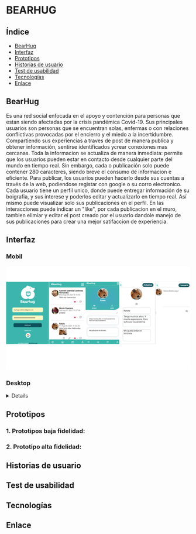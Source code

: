 # BEARHUG

## Índice

* [BearHug](#BearHug)
* [Interfaz](#interfaz)
* [Prototipos](#prototipos)
* [Historias de usuario](#historias-de-usuario)
* [Test de usabilidad](#test-de-usabilidad)
* [Tecnologías](#tecnologias)
* [Enlace](#enlace)

## BearHug 
Es una red social enfocada en el  apoyo y contención para personas que estan siendo afectadas por la crisis pandémica Covid-19. Sus principales usuarios son  personas que se encuentran solas, enfermas o con relaciones conflictivas provocadas por el encierro y el miedo a la incertidumbre. Compartiendo sus experiencias a traves de post de manera publica y obtener información, sentirse identificados ycrear conexiones mas cercanas. 
Toda la informacion se actualiza de manera  inmediata: permite que los usuarios pueden estar en contacto desde cualquier parte del mundo en tiempo real.
Sin embargo, cada  o publicación solo puede contener 280 caracteres, siendo breve el consumo de informacion e eficiente. Para publicar, los usuarios pueden hacerlo desde sus cuentas a través de la web, podiendose registar con google o su corro electronico.
Cada usuario tiene un perfil unico, donde puede entregar información de su boigrafia, y sus interese y poderlos editar y actualizarlo en tiempo real. Así mismo puede visualizar solo sus publicaciones en  el perfil.
En las interacciones puede indicar un "like", por cada publicacion en el muro, tambien elimiar y editar el post creado por el usuario dandole manejo de sus publicaciones para crear una mejor satifaccion de experiencia.

## Interfaz
### Mobil
![Prototipo-inicial](./src/images/mobilFirst.png) 

### Desktop
<details>

![Prototipo-inicial](.\src\images\LoginDesktop.png)
![Prototipo-inicial](.\src\images\homeDesktop.png)  
![Prototipo-inicial](.\src\images\perfilDesktop.png) 
![Prototipo-inicial](.\src\images\editarPerfilDesktop.png)
</details>

## Prototipos

### 1. Prototipos baja fidelidad:

### 2. Prototipo alta fidelidad:

## Historias de usuario

## Test de usabilidad

## Tecnologías

## Enlace
